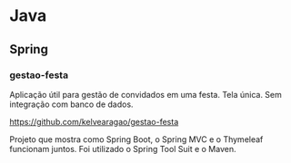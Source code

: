# Java

## Spring

### gestao-festa

Aplicação útil para gestão de convidados em uma festa. Tela única. Sem integração com banco de dados.

https://github.com/kelvearagao/gestao-festa

Projeto que mostra como Spring Boot, o Spring MVC e o Thymeleaf funcionam juntos. Foi utilizado o Spring Tool Suit e o Maven.
